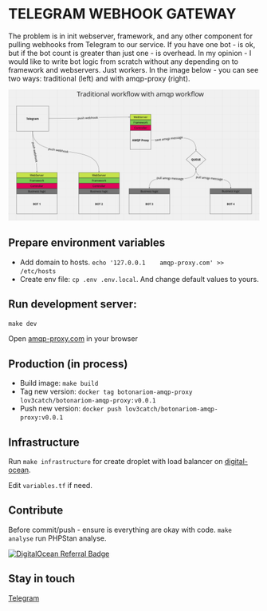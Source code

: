 TELEGRAM WEBHOOK GATEWAY
===
The problem is in init webserver, framework, and any other component for pulling webhooks from Telegram to our service. If you have one bot - is ok, but if the bot count is greater than just one - is overhead. In my opinion - I would like to write bot logic from scratch without any depending on to framework and webservers. Just workers. In the image below - you can see two ways: traditional (left) and with amqp-proxy (right).

![workflow](/docs/assets/workflow.png)

## Prepare environment variables

- Add domain to hosts. `echo '127.0.0.1    amqp-proxy.com' >> /etc/hosts`
- Create env file: `cp .env .env.local`. And change default values to yours.

## Run development server:
`make dev`

Open [amqp-proxy.com](amqp-proxy.com) in your browser

## Production (in process)
- Build image: `make build`
- Tag new version: `docker tag botonariom-amqp-proxy lov3catch/botonariom-amqp-proxy:v0.0.1`
- Push new version: `docker push lov3catch/botonariom-amqp-proxy:v0.0.1`

## Infrastructure
Run `make infrastructure` for create droplet with load balancer on [digital-ocean](https://m.do.co/c/06461e21e1d1).

Edit `variables.tf` if need.

## Contribute
Before commit/push - ensure is everything are okay with code. `make analyse` run PHPStan analyse.

[![DigitalOcean Referral Badge](https://web-platforms.sfo2.cdn.digitaloceanspaces.com/WWW/Badge%201.svg)](https://www.digitalocean.com/?refcode=06461e21e1d1&utm_campaign=Referral_Invite&utm_medium=Referral_Program&utm_source=badge)

## Stay in touch
[Telegram](https://t.me/igorkpl)
